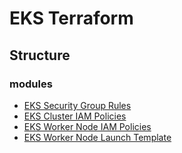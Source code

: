 # EKS Terraform

## Structure

### modules

- [EKS Security Group Rules](./modules/eks/eks_security_groups_rules/README.md)
- [EKS Cluster IAM Policies](modules/eks/eks_cluster_iam_policies/README.md)
- [EKS Worker Node IAM Policies](modules/eks/eks_worker_node_iam_policies/README.md)
- [EKS Worker Node Launch Template](modules/eks/eks_worker_node_launch_template/README.md)